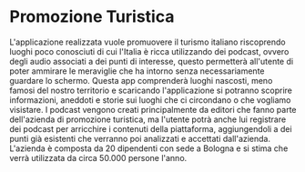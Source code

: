 # Promozione Turistica

L'applicazione realizzata vuole promuovere il turismo italiano riscoprendo luoghi poco conosciuti di cui l'Italia è ricca utilizzando dei podcast, ovvero degli audio associati a dei punti di interesse, questo permetterà all'utente di poter ammirare le meraviglie che ha intorno senza necessariamente guardare lo schermo. Questa app comprenderà luoghi nascosti, meno famosi del nostro territorio  e scaricando l'applicazione si potranno scoprire informazioni, aneddoti e storie sui luoghi che ci circondano o che vogliamo visistare. I podcast vengono creati principalmente da editori che fanno parte dell'azienda di promozione turistica, ma l'utente potrà anche lui registrare dei podcast per arricchire i contenuti della piattaforma, aggiungendoli a dei punti già esistenti che verranno poi analizzati e accettati dall'azienda. L'azienda è composta da 20 dipendenti con sede a Bologna e si stima che verrà utilizzata da circa 50.000 persone l'anno.
